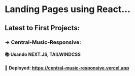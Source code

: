 # Landing Pages using React...

## Latest to First Projects:
### -> Central-Music-Responsive:
#### 📚 Usando NEXT.JS, TAILWINDCSS
#### 🔖 Deployed: https://central-music-responsive.vercel.app
